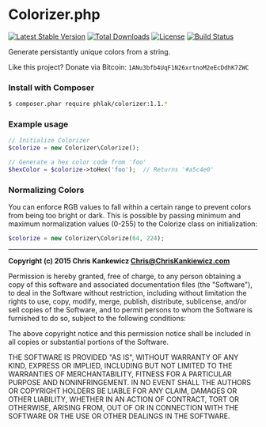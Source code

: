 Colorizer.php
===============

[![Latest Stable Version](https://poser.pugx.org/phlak/colorizer/v/stable.png)](https://packagist.org/packages/phlak/colorizer)
[![Total Downloads](https://poser.pugx.org/phlak/colorizer/downloads.png)](https://packagist.org/packages/phlak/colorizer)
[![License](https://poser.pugx.org/phlak/colorizer/license.png)](https://packagist.org/packages/phlak/colorizer)
[![Build Status](https://travis-ci.org/PHLAK/colorizer.svg?branch=master)](https://travis-ci.org/PHLAK/colorizer)

Generate persistantly unique colors from a string.

Like this project? Donate via Bitcoin: `1ANu3bfb4UqF1N26xrtnoM2eEcDdhK7ZWC`

### Install with Composer

```bash
$ composer.phar require phlak/colorizer:1.1.*
```

### Example usage

```php
// Initialize Colorizer
$colorize = new Colorizer\Colorize();

// Generate a hex color code from 'foo'
$hexColor = $colorize->toHex('foo');  // Returns '#a5c4e0'
```

### Normalizing Colors

You can enforce RGB values to fall within a certain range to prevent colors
from being too bright or dark.  This is possible by passing minimum and maximum
normalization values (0-255) to the Colorize class on initialization:

```php
$colorize = new Colorizer\Colorize(64, 224);
```

-----

**Copyright (c) 2015 Chris Kankewicz <Chris@ChrisKankiewicz.com>**

Permission is hereby granted, free of charge, to any person obtaining a copy
of this software and associated documentation files (the "Software"), to deal
in the Software without restriction, including without limitation the rights
to use, copy, modify, merge, publish, distribute, sublicense, and/or sell
copies of the Software, and to permit persons to whom the Software is
furnished to do so, subject to the following conditions:

The above copyright notice and this permission notice shall be included in
all copies or substantial portions of the Software.

THE SOFTWARE IS PROVIDED "AS IS", WITHOUT WARRANTY OF ANY KIND, EXPRESS OR
IMPLIED, INCLUDING BUT NOT LIMITED TO THE WARRANTIES OF MERCHANTABILITY,
FITNESS FOR A PARTICULAR PURPOSE AND NONINFRINGEMENT. IN NO EVENT SHALL THE
AUTHORS OR COPYRIGHT HOLDERS BE LIABLE FOR ANY CLAIM, DAMAGES OR OTHER
LIABILITY, WHETHER IN AN ACTION OF CONTRACT, TORT OR OTHERWISE, ARISING FROM,
OUT OF OR IN CONNECTION WITH THE SOFTWARE OR THE USE OR OTHER DEALINGS IN
THE SOFTWARE.
